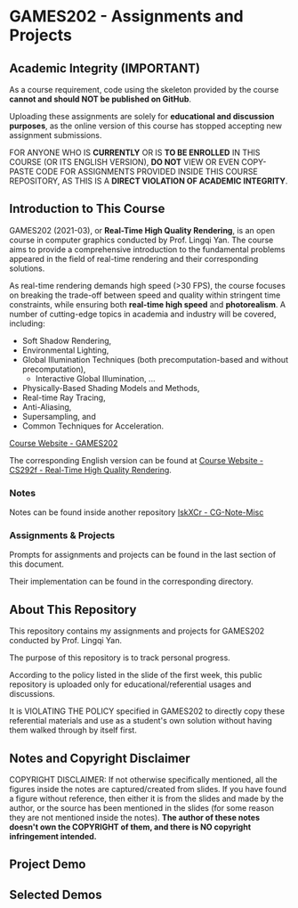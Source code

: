 # GAMES202 - Assignments and Projects

## Academic Integrity (IMPORTANT)

As a course requirement, code using the skeleton provided by the course **cannot and should NOT be published on GitHub**. 

Uploading these assignments are solely for **educational and discussion purposes**, as the online version of this course has stopped accepting new assignment submissions.

FOR ANYONE WHO IS **CURRENTLY** OR IS **TO BE ENROLLED** IN THIS COURSE (OR ITS ENGLISH VERSION), **DO NOT** VIEW OR EVEN COPY-PASTE CODE FOR ASSIGNMENTS PROVIDED INSIDE THIS COURSE REPOSITORY, AS THIS IS A **DIRECT VIOLATION OF ACADEMIC INTEGRITY**.

## Introduction to This Course

GAMES202 (2021-03), or **Real-Time High Quality Rendering**, is an open course in computer graphics conducted by Prof. Lingqi Yan. The course aims to provide a comprehensive introduction to the fundamental problems appeared in the field of real-time rendering and their corresponding solutions. 

As real-time rendering demands high speed (>30 FPS), the course focuses on breaking the trade-off between speed and quality within stringent time constraints, while ensuring both **real-time high speed** and **photorealism**. A number of cutting-edge topics in academia and industry will be covered, including:

- Soft Shadow Rendering, 
- Environmental Lighting, 
- Global Illumination Techniques (both precomputation-based and without precomputation), 
  - Interactive Global Illumination, ...
- Physically-Based Shading Models and Methods, 
- Real-time Ray Tracing, 
- Anti-Aliasing, 
- Supersampling, and 
- Common Techniques for Acceleration.

[Course Website - GAMES202](https://sites.cs.ucsb.edu/~lingqi/teaching/games202.html)

The corresponding English version can be found at [Course Website - CS292f - Real-Time High Quality Rendering](https://sites.cs.ucsb.edu/~lingqi/teaching/cs292f.html).

### Notes

Notes can be found inside another repository [IskXCr - CG-Note-Misc](https://iskxcr.github.io/CG-Note-Misc/GAMES-202/)

### Assignments & Projects

Prompts for assignments and projects can be found in the last section of this document.

Their implementation can be found in the corresponding directory.



## About This Repository

This repository contains my assignments and projects for GAMES202 conducted by Prof. Lingqi Yan. 

The purpose of this repository is to track personal progress.

According to the policy listed in the slide of the first week, this public repository is uploaded only for educational/referential usages and discussions.

It is VIOLATING THE POLICY specified in GAMES202 to directly copy these referential materials and use as a student's own solution without having them walked through by itself first. 

## Notes and Copyright Disclaimer

COPYRIGHT DISCLAIMER: If not otherwise specifically mentioned, all the figures inside the notes are captured/created from slides. If you have found a figure without reference, then either it is from the slides and made by the author, or the source has been mentioned in the slides (for some reason they are not mentioned inside the notes). **The author of these notes doesn't own the COPYRIGHT of them, and there is NO copyright infringement intended.**

## Project Demo

## Selected Demos
